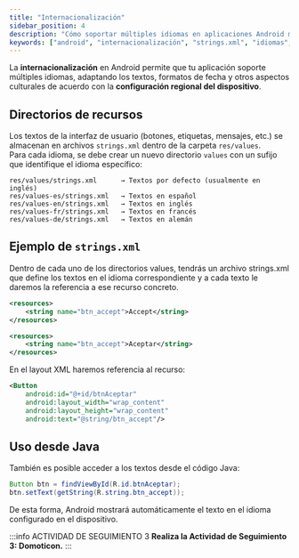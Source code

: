 ```yaml
---
title: "Internacionalización"
sidebar_position: 4
description: "Cómo soportar múltiples idiomas en aplicaciones Android mediante el uso de ficheros de recursos strings.xml en diferentes carpetas values."
keywords: ["android", "internacionalización", "strings.xml", "idiomas", "traducciones"]
---
```


La **internacionalización** en Android permite que tu aplicación soporte múltiples idiomas, adaptando los textos, formatos de fecha y otros aspectos culturales de acuerdo con la **configuración regional del dispositivo**.

## Directorios de recursos

Los textos de la interfaz de usuario (botones, etiquetas, mensajes, etc.) se almacenan en archivos `strings.xml` dentro de la carpeta `res/values`.  
Para cada idioma, se debe crear un nuevo directorio `values` con un sufijo que identifique el idioma específico:

```
res/values/strings.xml      → Textos por defecto (usualmente en inglés)
res/values-es/strings.xml   → Textos en español
res/values-en/strings.xml   → Textos en inglés
res/values-fr/strings.xml   → Textos en francés
res/values-de/strings.xml   → Textos en alemán
```

## Ejemplo de `strings.xml`

Dentro de cada uno de los directorios values, tendrás un archivo strings.xml que define los textos en el idioma correspondiente y a cada texto le daremos la referencia a ese recurso concreto.


```xml title="res/values/strings.xml"
<resources>
    <string name="btn_accept">Accept</string>
</resources>
```

```xml title="res/values-es/strings.xml"
<resources>
    <string name="btn_accept">Aceptar</string>
</resources>
```

En el layout XML haremos referencia al recurso:

```xml
<Button
    android:id="@+id/btnAceptar"
    android:layout_width="wrap_content"
    android:layout_height="wrap_content"
    android:text="@string/btn_accept"/>
```

## Uso desde Java

También es posible acceder a los textos desde el código Java:

```java
Button btn = findViewById(R.id.btnAceptar);
btn.setText(getString(R.string.btn_accept));
```

De esta forma, Android mostrará automáticamente el texto en el idioma configurado en el dispositivo.

:::info ACTIVIDAD DE SEGUIMIENTO 3
**Realiza la Actividad de Seguimiento 3: Domoticon.**
:::